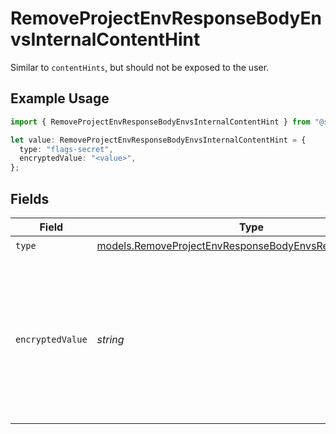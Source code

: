 # RemoveProjectEnvResponseBodyEnvsInternalContentHint

Similar to `contentHints`, but should not be exposed to the user.

## Example Usage

```typescript
import { RemoveProjectEnvResponseBodyEnvsInternalContentHint } from "@simplesagar/vercel/models/removeprojectenvop.js";

let value: RemoveProjectEnvResponseBodyEnvsInternalContentHint = {
  type: "flags-secret",
  encryptedValue: "<value>",
};
```

## Fields

| Field                                                                                                                        | Type                                                                                                                         | Required                                                                                                                     | Description                                                                                                                  |
| ---------------------------------------------------------------------------------------------------------------------------- | ---------------------------------------------------------------------------------------------------------------------------- | ---------------------------------------------------------------------------------------------------------------------------- | ---------------------------------------------------------------------------------------------------------------------------- |
| `type`                                                                                                                       | [models.RemoveProjectEnvResponseBodyEnvsResponse200Type](../models/removeprojectenvresponsebodyenvsresponse200type.md)       | :heavy_check_mark:                                                                                                           | N/A                                                                                                                          |
| `encryptedValue`                                                                                                             | *string*                                                                                                                     | :heavy_check_mark:                                                                                                           | Contains the `value` of the env variable, encrypted with a special key to make decryption possible in the subscriber Lambda. |
